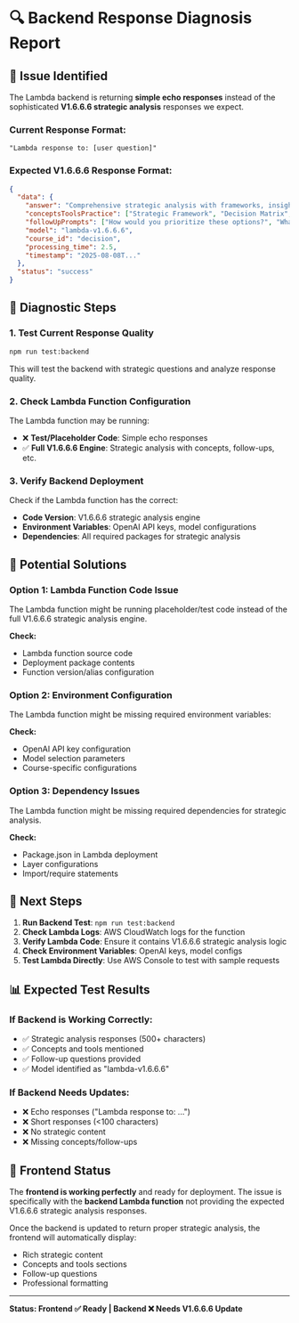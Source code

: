 # 🔍 Backend Response Diagnosis Report

## 🚨 **Issue Identified**

The Lambda backend is returning **simple echo responses** instead of the sophisticated **V1.6.6.6 strategic analysis** responses we expect.

### **Current Response Format:**
```
"Lambda response to: [user question]"
```

### **Expected V1.6.6.6 Response Format:**
```json
{
  "data": {
    "answer": "Comprehensive strategic analysis with frameworks, insights, and recommendations...",
    "conceptsToolsPractice": ["Strategic Framework", "Decision Matrix", "SWOT Analysis"],
    "followUpPrompts": ["How would you prioritize these options?", "What additional data do you need?"],
    "model": "lambda-v1.6.6.6",
    "course_id": "decision",
    "processing_time": 2.5,
    "timestamp": "2025-08-08T..."
  },
  "status": "success"
}
```

## 🧪 **Diagnostic Steps**

### **1. Test Current Response Quality**
```bash
npm run test:backend
```
This will test the backend with strategic questions and analyze response quality.

### **2. Check Lambda Function Configuration**
The Lambda function may be running:
- ❌ **Test/Placeholder Code**: Simple echo responses
- ✅ **Full V1.6.6.6 Engine**: Strategic analysis with concepts, follow-ups, etc.

### **3. Verify Backend Deployment**
Check if the Lambda function has the correct:
- **Code Version**: V1.6.6.6 strategic analysis engine
- **Environment Variables**: OpenAI API keys, model configurations
- **Dependencies**: All required packages for strategic analysis

## 🔧 **Potential Solutions**

### **Option 1: Lambda Function Code Issue**
The Lambda function might be running placeholder/test code instead of the full V1.6.6.6 strategic analysis engine.

**Check:** 
- Lambda function source code
- Deployment package contents
- Function version/alias configuration

### **Option 2: Environment Configuration**
The Lambda function might be missing required environment variables:

**Check:**
- OpenAI API key configuration
- Model selection parameters
- Course-specific configurations

### **Option 3: Dependency Issues**
The Lambda function might be missing required dependencies for strategic analysis.

**Check:**
- Package.json in Lambda deployment
- Layer configurations
- Import/require statements

## 🎯 **Next Steps**

1. **Run Backend Test**: `npm run test:backend`
2. **Check Lambda Logs**: AWS CloudWatch logs for the function
3. **Verify Lambda Code**: Ensure it contains V1.6.6.6 strategic analysis logic
4. **Check Environment Variables**: OpenAI keys, model configs
5. **Test Lambda Directly**: Use AWS Console to test with sample requests

## 📊 **Expected Test Results**

### **If Backend is Working Correctly:**
- ✅ Strategic analysis responses (500+ characters)
- ✅ Concepts and tools mentioned
- ✅ Follow-up questions provided
- ✅ Model identified as "lambda-v1.6.6.6"

### **If Backend Needs Updates:**
- ❌ Echo responses ("Lambda response to: ...")
- ❌ Short responses (<100 characters)
- ❌ No strategic content
- ❌ Missing concepts/follow-ups

## 🚀 **Frontend Status**

The **frontend is working perfectly** and ready for deployment. The issue is specifically with the **backend Lambda function** not providing the expected V1.6.6.6 strategic analysis responses.

Once the backend is updated to return proper strategic analysis, the frontend will automatically display:
- Rich strategic content
- Concepts and tools sections
- Follow-up questions
- Professional formatting

---

**Status: Frontend ✅ Ready | Backend ❌ Needs V1.6.6.6 Update**
